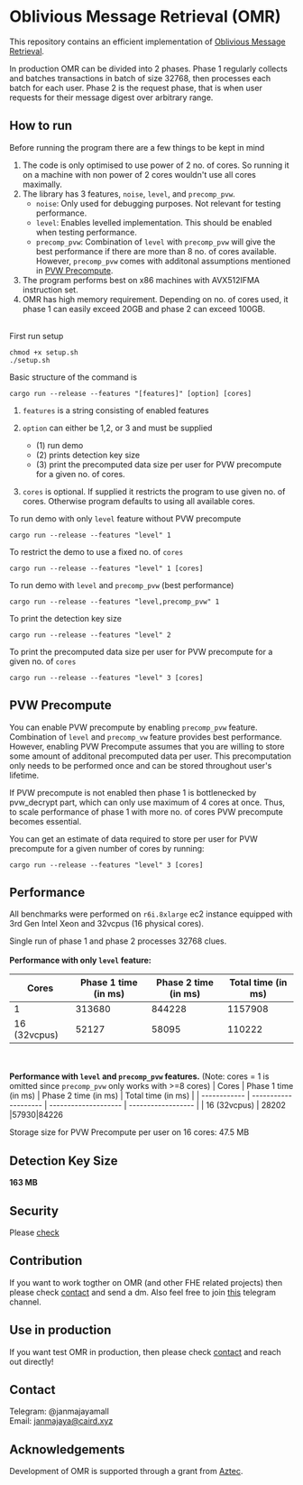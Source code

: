 # Oblivious Message Retrieval (OMR)

This repository contains an efficient implementation of [Oblivious Message Retrieval](https://eprint.iacr.org/2021/1256.pdf).

In production OMR can be divided into 2 phases. Phase 1 regularly collects and batches transactions in batch of size 32768, then processes each batch for each user. Phase 2 is the request phase, that is when user requests for their message digest over arbitrary range.

## How to run

Before running the program there are a few things to be kept in mind

1. The code is only optimised to use power of 2 no. of cores. So running it on a machine with non power of 2 cores wouldn't use all cores maximally.
2. The library has 3 features, `noise`, `level`, and `precomp_pvw`.
    - `noise`: Only used for debugging purposes. Not relevant for testing performance.
    - `level`: Enables levelled implementation. This should be enabled when testing performance.
    - `precomp_pvw`: Combination of `level` with `precomp_pvw` will give the best performance if there are more than 8 no. of cores available. However, `precomp_pvw` comes with additonal assumptions mentioned in [PVW Precompute](#pvw-precompute).
3. The program performs best on x86 machines with AVX512IFMA instruction set.
4. OMR has high memory requirement. Depending on no. of cores used, it phase 1 can easily exceed 20GB and phase 2 can exceed 100GB.
   <br></br>

First run setup

```
chmod +x setup.sh
./setup.sh
```

Basic structure of the command is

```
cargo run --release --features "[features]" [option] [cores]
```

1. `features` is a string consisting of enabled features
2. `option` can either be 1,2, or 3 and must be supplied

    - (1) run demo
    - (2) prints detection key size
    - (3) print the precomputed data size per user for PVW precompute for a given no. of cores.

3. `cores` is optional. If supplied it restricts the program to use given no. of cores. Otherwise program defaults to using all available cores.

To run demo with only `level` feature without PVW precompute

```
cargo run --release --features "level" 1
```

To restrict the demo to use a fixed no. of `cores`

```
cargo run --release --features "level" 1 [cores]
```

To run demo with `level` and `precomp_pvw` (best performance)

```
cargo run --release --features "level,precomp_pvw" 1
```

To print the detection key size

```
cargo run --release --features "level" 2
```

To print the precomputed data size per user for PVW precompute for a given no. of `cores`

```
cargo run --release --features "level" 3 [cores]
```

## PVW Precompute

You can enable PVW precompute by enabling `precomp_pvw` feature. Combination of `level` and `precomp_vw` feature provides best performance. However, enabling PVW Precompute assumes that you are willing to store some amount of additonal precomputed data per user. This precomputation only needs to be performed once and can be stored throughout user's lifetime.

If PVW precompute is not enabled then phase 1 is bottlenecked by pvw_decrypt part, which can only use maximum of 4 cores at once. Thus, to scale performance of phase 1 with more no. of cores PVW precompute becomes essential.

You can get an estimate of data required to store per user for PVW precompute for a given number of cores by running:

```
cargo run --release --features "level" 3 [cores]
```

## Performance

All benchmarks were performed on `r6i.8xlarge` ec2 instance equipped with 3rd Gen Intel Xeon and 32vcpus (16 physical cores).

Single run of phase 1 and phase 2 processes 32768 clues.
<br></br>
**Performance with only `level` feature:**

| Cores        | Phase 1 time (in ms) | Phase 2 time (in ms) | Total time (in ms) |
| ------------ | -------------------- | -------------------- | ------------------ |
| 1            | 313680               | 844228               | 1157908            |
| 16 (32vcpus) | 52127                | 58095                | 110222             |

<br></br>
**Performance with `level` and `precomp_pvw` features.**
(Note: cores = 1 is omitted since `precomp_pvw` only works with >=8 cores)
| Cores | Phase 1 time (in ms) | Phase 2 time (in ms) | Total time (in ms) |
| ------------ | -------------------- | -------------------- | ------------------ |
| 16 (32vcpus) | 28202 |57930|84226

Storage size for PVW Precompute per user on 16 cores: 47.5 MB

## Detection Key Size

**163 MB**

## Security

Please [check](./Security.md)

## Contribution

If you want to work togther on OMR (and other FHE related projects) then please check [contact](#contact) and send a dm. Also feel free to join [this](https://t.me/+rDHqU-Py34s4N2M1) telegram channel.

## Use in production

If you want test OMR in production, then please check [contact](#contact) and reach out directly!

## Contact

Telegram: @janmajayamall <br />
Email: janmajaya@caird.xyz

## Acknowledgements

Development of OMR is supported through a grant from [Aztec](https://aztec.network/).

